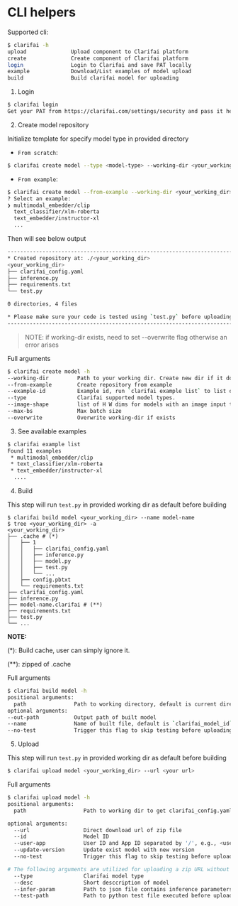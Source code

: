 # CLI helpers

Supported cli:

```bash
$ clarifai -h
upload              Upload component to Clarifai platform
create              Create component of Clarifai platform
login               Login to Clarifai and save PAT locally
example             Download/List examples of model upload
build               Build clarifai model for uploading
```

1. Login

```bash
$ clarifai login
Get your PAT from https://clarifai.com/settings/security and pass it here: <your pat>
```

2. Create model repository

Initialize template for specify model type in provided directory

* `From scratch`:

```bash
$ clarifai create model --type <model-type> --working-dir <your_working_dir>
```

* `From example`:

```bash
$ clarifai create model --from-example --working-dir <your_working_dir>
? Select an example:
❯ multimodal_embedder/clip
  text_classifier/xlm-roberta
  text_embedder/instructor-xl
  ...
```

Then will see below output

```bash
---------------------------------------------------------------------------
* Created repository at: ./<your_working_dir>
<your_working_dir>
├── clarifai_config.yaml
├── inference.py
├── requirements.txt
└── test.py

0 directories, 4 files

* Please make sure your code is tested using `test.py` before uploading
---------------------------------------------------------------------------
```

> NOTE: if working-dir exists, need to set --overwrite flag otherwise an error arises

Full arguments

```bash
$ clarifai create model -h
--working-dir         Path to your working dir. Create new dir if it does not exist
--from-example        Create repository from example
--example-id          Example id, run `clarifai example list` to list of examples
--type                Clarifai supported model types.
--image-shape         list of H W dims for models with an image input type. H and W each have a max value of 1024
--max-bs              Max batch size
--overwrite           Overwrite working-dir if exists
```

3. See available examples

```bash
$ clarifai example list
Found 11 examples
 * multimodal_embedder/clip
 * text_classifier/xlm-roberta
 * text_embedder/instructor-xl
  ....
```

4. Build

This step will run `test.py` in provided working dir as default before building

```
$ clarifai build model <your_working_dir> --name model-name
$ tree <your_working_dir> -a
<your_working_dir>
├── .cache # (*)
│   ├── 1
│   │   ├── clarifai_config.yaml
│   │   ├── inference.py
│   │   ├── model.py
│   │   ├── test.py
│   │   └── ...
│   ├── config.pbtxt
│   └── requirements.txt
├── clarifai_config.yaml
├── inference.py
├── model-name.clarifai # (**)
├── requirements.txt
├── test.py
└── ...
```

**NOTE:**

(*): Build cache, user can simply ignore it.

(**): zipped of .cache

Full arguments

```bash
$ clarifai build model -h
positional arguments:
  path               Path to working directory, default is current directory
optional arguments:
--out-path           Output path of built model
--name               Name of built file, default is `clarifai_model_id` in config if set or`model`
--no-test            Trigger this flag to skip testing before uploading
```

5. Upload

This step will run `test.py` in provided working dir as default before building

```bash
$ clarifai upload model <your_working_dir> --url <your url>
```

Full arguments

```bash
$ clarifai upload model -h
positional arguments:
  path                  Path to working dir to get clarifai_config.yaml or path to yaml. Default is current directory

optional arguments:
  --url                 Direct download url of zip file
  --id                  Model ID
  --user-app            User ID and App ID separated by '/', e.g., <user_id>/<app_id>
  --update-version      Update exist model with new version
  --no-test             Trigger this flag to skip testing before uploading

# The following arguments are utilized for uploading a zip URL without specifying the repository location. Will be removed soon.
  --type                Clarifai model type
  --desc                Short desccription of model
  --infer-param         Path to json file contains inference parameters
  --test-path           Path to python test file executed before uploading, the file must be in working repository. Default is current_dir/test.py
```
